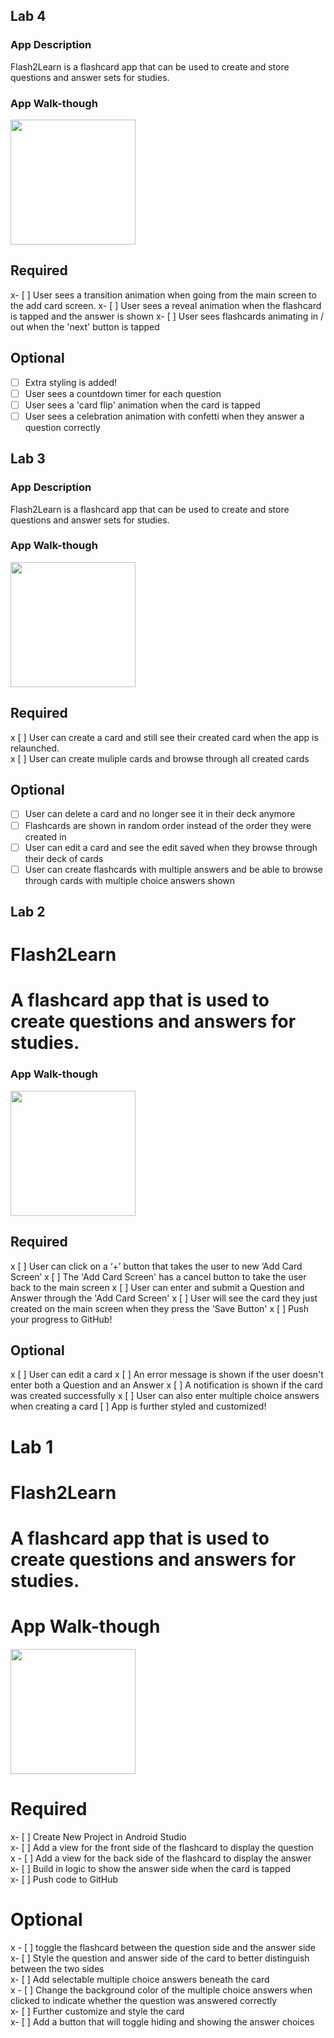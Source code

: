 ## Lab 4

### App Description
Flash2Learn is a flashcard app that can be used to create and store questions and answer sets for studies.

### App Walk-though


<img src="https://imgur.com/u1ZaET6.gif" width=200><br>

## Required
x- [ ] User sees a transition animation when going from the main screen to the add card screen.
x- [ ] User sees a reveal animation when the flashcard is tapped and the answer is shown
x- [ ] User sees flashcards animating in / out when the 'next' button is tapped

## Optional
- [ ] Extra styling is added!
- [ ] User sees a countdown timer for each question
- [ ] User sees a 'card flip' animation when the card is tapped
- [ ] User sees a celebration animation with confetti when they answer a question correctly

## Lab 3

### App Description
Flash2Learn is a flashcard app that can be used to create and store questions and answer sets for studies.

### App Walk-though

<img src="https://imgur.com/6bKxYyv.gif" width=200><br>

## Required
x [ ] User can create a card and still see their created card when the app is relaunched.<br>
x [ ] User can create muliple cards and browse through all created cards

## Optional
- [ ] User can delete a card and no longer see it in their deck anymore
- [ ] Flashcards are shown in random order instead of the order they were created in
- [ ] User can edit a card and see the edit saved when they browse through their deck of cards
- [ ] User can create flashcards with multiple answers and be able to browse through cards with multiple choice answers shown

## Lab 2

# Flash2Learn 

# A flashcard app that is used to create questions and answers for studies.

### App Walk-though

<img src="https://imgur.com/b5qqgxK.gif" width=200><br>

## Required
x [ ] User can click on a ‘+’ button that takes the user to new ‘Add Card Screen’
x [ ] The 'Add Card Screen' has a cancel button to take the user back to the main screen
x [ ] User can enter and submit a Question and Answer through the 'Add Card Screen'
x [ ] User will see the card they just created on the main screen when they press the 'Save Button'
x [ ] Push your progress to GitHub!

## Optional
x [ ] User can edit a card
x [ ] An error message is shown if the user doesn't enter both a Question and an Answer
x [ ] A notification is shown if the card was created successfully
x [ ] User can also enter multiple choice answers when creating a card
 [ ] App is further styled and customized!




# Lab 1

# Flash2Learn 

# A flashcard app that is used to create questions and answers for studies.


# App Walk-though

<img src="https://imgur.com/lllk9Tx.gif" width=200><br>

# Required
 x- [ ] Create New Project in Android Studio<br>
x- [ ] Add a view for the front side of the flashcard to display the question<br>
x - [ ] Add a view for the back side of the flashcard to display the answer<br>
x- [ ]  Build in logic to show the answer side when the card is tapped<br>
x- [ ] Push code to GitHub<br>
 
 
# Optional
x - [ ] toggle the flashcard between the question side and the answer side<br>
x- [ ] Style the question and answer side of the card to better distinguish between the two sides<br>
x- [ ] Add selectable multiple choice answers beneath the card<br>
x - [ ] Change the background color of the multiple choice answers when clicked to indicate whether the question was answered correctly<br>
x- [ ] Further customize and style the card<br>
x- [ ] Add a button that will toggle hiding and showing the answer choices<br>
